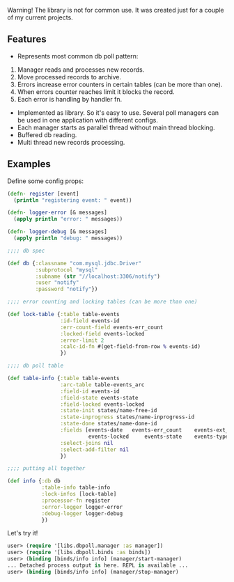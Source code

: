Warning! The library is not for common use. It was created just for a couple of my current projects.

## Features

* Represents most common db poll pattern: 
 1. Manager reads and processes new records.
 3. Move processed records to archive.
 4. Errors increase error counters in certain tables (can be more than one).
 5. When errors counter reaches limit it blocks the record.
 6. Each error is handling by handler fn.
* Implemented as library. So it's easy to use. Several poll managers can be used in one application with different configs.
* Each manager starts as parallel thread without main thread blocking.
* Buffered db reading.
* Multi thread new records processing.

## Examples

Define some config props:

```clj
(defn- register [event]
  (println "registering event: " event))

(defn- logger-error [& messages]
  (apply println "error: " messages))

(defn- logger-debug [& messages]
  (apply println "debug: " messages))

;;;; db spec

(def db {:classname "com.mysql.jdbc.Driver"
         :subprotocol "mysql"
         :subname (str "//localhost:3306/notify")
         :user "notify"
         :password "notify"})

;;;; error counting and locking tables (can be more than one)

(def lock-table {:table table-events
                 :id-field events-id
                 :err-count-field events-err_count
                 :locked-field events-locked
                 :error-limit 2
                 :calc-id-fn #(get-field-from-row % events-id)
                 })

;;;; db poll table

(def table-info {:table table-events
                 :arc-table table-events_arc
                 :field-id events-id
                 :field-state events-state
                 :field-locked events-locked
                 :state-init states/name-free-id
                 :state-inprogress states/name-inprogress-id
                 :state-done states/name-done-id
                 :fields [events-date 	events-err_count 	events-ext_id events-id
                          events-locked 	events-state 	events-type events-value]
                 :select-joins nil
                 :select-add-filter nil
                 })

;;;; putting all together

(def info {:db db
           :table-info table-info
           :lock-infos [lock-table]
           :processor-fn register
           :error-logger logger-error
           :debug-logger logger-debug
           })
```

Let's try it!

```clj
user> (require '[libs.dbpoll.manager :as manager])
user> (require '[libs.dbpoll.binds :as binds])
user> (binding [binds/info info] (manager/start-manager)
... Detached process output is here. REPL is available ...
user> (binding [binds/info info] (manager/stop-manager)
```